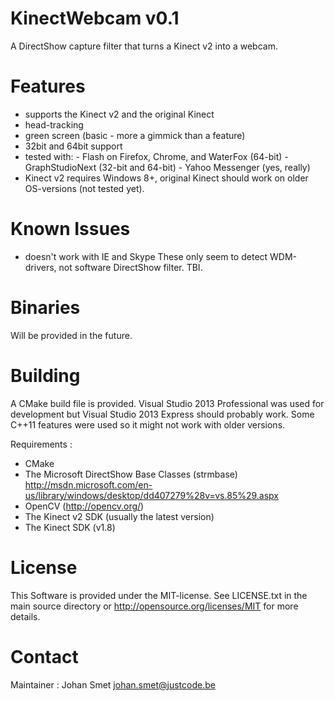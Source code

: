 KinectWebcam v0.1
=================
A DirectShow capture filter that turns a Kinect v2 into a webcam.

Features
========
- supports the Kinect v2 and the original Kinect
- head-tracking 
- green screen (basic - more a gimmick than a feature)
- 32bit and 64bit support
- tested with: - Flash on Firefox, Chrome, and WaterFox (64-bit)
               - GraphStudioNext (32-bit and 64-bit)
	       - Yahoo Messenger (yes, really)
- Kinect v2 requires Windows 8+, original Kinect should work on older
  OS-versions (not tested yet).

Known Issues
============
- doesn't work with IE and Skype
	These only seem to detect WDM-drivers, not software DirectShow filter. TBI.

Binaries
========
Will be provided in the future.

Building
========
A CMake build file is provided. Visual Studio 2013 Professional was used for 
development but Visual Studio 2013 Express should probably work. Some C++11
features were used so it might not work with older versions.

Requirements :
- CMake
- The Microsoft DirectShow Base Classes (strmbase)
  http://msdn.microsoft.com/en-us/library/windows/desktop/dd407279%28v=vs.85%29.aspx
- OpenCV (http://opencv.org/)
- The Kinect v2 SDK (usually the latest version)
- The Kinect SDK (v1.8)

License
=======
This Software is provided under the MIT-license. See LICENSE.txt in the main
source directory or http://opensource.org/licenses/MIT for more details.

Contact
=======
Maintainer : Johan Smet <johan.smet@justcode.be>
